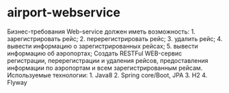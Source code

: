 # airport-webservice
Бизнес-требования Web-service должен иметь возможность: 1. зарегистрировать рейс; 2. перерегистрировать рейс; 3. удалить рейс; 4. вывести информацию о зарегистрированных рейсах; 5. вывести информацию об аэропортах; Создать RESTFul WEB-сервис регистрации, перерегистрации и удаления рейсов, предоставления информации по аэропортам и всем зарегистрированным рейсам. Используемые технологии: 1. Java8 2. Spring core/Boot, JPA 3. H2 4. Flyway
